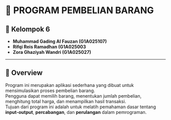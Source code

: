 # 🛒 PROGRAM PEMBELIAN BARANG

## 👥 Kelompok 6
- **Muhammad Gading Al Fauzan  (G1A025107)**
- **Rifqi Reis Ramadhan        (G1A025003**
- **Zora Ghaziyah Wandri       (G1A025027)**

---

## 📝 Overview
Program ini merupakan aplikasi sederhana yang dibuat untuk mensimulasikan proses pembelian barang.  
Pengguna dapat memilih barang, menentukan jumlah pembelian, menghitung total harga, dan menampilkan hasil transaksi.  
Tujuan dari program ini adalah untuk melatih pemahaman dasar tentang **input-output**, **percabangan**, dan **perulangan** dalam pemrograman.
